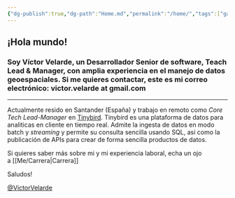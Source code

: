 ```yaml
---
{"dg-publish":true,"dg-path":"Home.md","permalink":"/home/","tags":["gardenEntry"]}
---
```


## ¡Hola mundo!

### Soy Víctor Velarde, un Desarrollador Senior de software, Teach Lead & Manager, con amplia experiencia en el manejo de datos geoespaciales. Si me quieres contactar, este es mi correo electrónico: **victor.velarde at gmail.com**

---

Actualmente resido en Santander (España) y trabajo en remoto como _Core Tech Lead-Manager_ en [Tinybird](https://www.tinybird.co/). Tinybird es una plataforma de datos para analiticas en cliente en tiempo real. Admite la ingesta de datos en modo batch y _streaming_ y permite su consulta sencilla usando SQL, así como la publicación de APIs para crear de forma sencilla productos de datos.

Si quieres saber más sobre mi y mi experiencia laboral, echa un ojo a [[Me/Carrera\|Carrera]]

Saludos!

[@VictorVelarde](https://github.com/VictorVelarde)